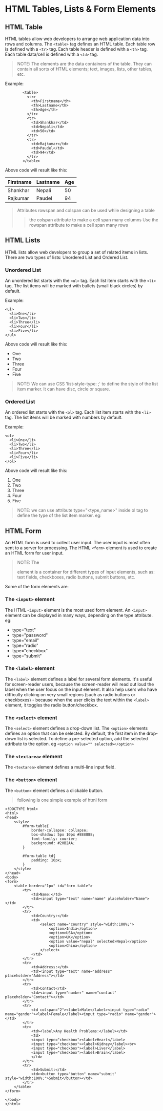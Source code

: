 # HTML Tables, Lists & Form Elements

## HTML Table

HTML tables allow web developers to arrange web application data into rows and columns.
The `<table>` tag defines an HTML table.
Each table row is defined with a `<tr>` tag. 
Each table header is defined with a `<th>` tag.
Each table data/cell is defined with a `<td>` tag.

> NOTE: The <td> elements are the data containers of the table. They can contain all sorts of HTML elements; text, images, lists, other tables, etc.

Example:

```
        <table>
          <tr>
            <th>Firstname</th>
            <th>Lastname</th>
            <th>Age</th>
          </tr>
          <tr>
            <td>Shankhar</td>
            <td>Nepali</td>
            <td>50</td>
          </tr>
          <tr>
            <td>Rajkumar</td>
            <td>Paudel</td>
            <td>94</td>
          </tr>
        </table>
```

Above code will result like this:

| Firstname     | Lastname      | Age   |
| ------------- | ------------- | ----- |
| Shankhar      | Nepali        | 50    |
| Rajkumar      | Paudel        | 94    |


> Attributes rowspan and colspan can be used while designing a table
>> the colspan attribute to make a cell span many columns
>> Use the rowspan attribute to make a cell span many rows


## HTML Lists

HTML lists allow web developers to group a set of related items in lists.
There are two types of lists: Unordered List and Ordered List.

### Unordered List

An unordered list starts with the `<ul>` tag. Each list item starts with the `<li>` tag.
The list items will be marked with bullets (small black circles) by default.

Example:

```
<ul>
  <li>One</li>
  <li>Two</li>
  <li>Three</li>
  <li>Four</li>
  <li>Five</li>
</ul>
```

Above code will result like this:

+ One
+ Two
+ Three
+ Four
+ Five

> NOTE: We can use CSS 'list-style-type: <type>;' to define the style of the list item marker. It can have disc, circle or square.

### Ordered List

An ordered list starts with the `<ol>` tag. Each list item starts with the `<li>` tag.
The list items will be marked with numbers by default.

Example:

```
<ol>
  <li>One</li>
  <li>Two</li>
  <li>Three</li>
  <li>Four</li>
  <li>Five</li>
</ol>
```

Above code will result like this:

1. One
2. Two
3. Three
4. Four
5. Five

> NOTE: we can use attribute type="<type_name>" inside ol tag to define the type of the list item marker. eg: <ol type="I">

## HTML Form

An HTML form is used to collect user input. The user input is most often sent to a server for processing.
The HTML `<form>` element is used to create an HTML form for user input.

> NOTE: The <form> element is a container for different types of input elements, such as: text fields, checkboxes, radio buttons, submit buttons, etc.

Some of the form elements are:

### The `<input>` element

The HTML `<input>` element is the most used form element. 
An `<input>` element can be displayed in many ways, depending on the type attribute.
eg:
+ type="text"
+ type="password"
+ type="email"
+ type="radio"
+ type="checkbox"
+ type="submit"

### The `<label>` element

The `<label>` element defines a label for several form elements. 
It's useful for screen-reader users, because the screen-reader will read out loud the label when the user focus on the input element.
It also help users who have difficulty clicking on very small regions (such as radio buttons or checkboxes) - because when the user clicks the text within the `<label>` element, it toggles the radio button/checkbox.

### The `<select>` element

The `<select>` element defines a drop-down list.
The `<option>` elements defines an option that can be selected. By default, the first item in the drop-down list is selected.
To define a pre-selected option, add the selected attribute to the option. eg `<option value="" selected></option>`

### The `<textarea>` element

The `<textarea>` element defines a multi-line input field.

### The `<button>` element

The `<button>` element defines a clickable button.

> following is one simple example of html form

```
<!DOCTYPE html>
<html>
<head>
	<style>
		#form-table{
        	border-collapse: collapse;
            box-shadow: 5px 10px #888888;
            font-family: courier;
            background: #20B2AA;
        }
        
        #form-table td{
        	padding: 10px;
        }
	</style>
</head>
<body>
<form>
	<table border="1px" id="form-table">
    	<tr>
        	<td>Name:</td>
            <td><input type="text" name="name" placeholder="Name"></td>
        </tr>
        <tr>
        	<td>Country:</td>
            <td>
            	<select name="country" style="width:100%;">
                	<option>India</option>
                    <option>USA</option>
                    <option>UK</option>
                    <option value="nepal" selected>Nepal</option>
                    <option>China</option>
                </select>
            </td>
        </tr>
        <tr>
        	<td>Address:</td>
            <td><input type="text" name="address" placeholder="Address"></td>
        </tr>
        <tr>
        	<td>Contact</td>
        	<td><input type="number" name="contact" placeholder="Contact"></td>
        </tr>
        <tr>
        	<td colspan="2"><label>Male</label><input type="radio" name="gender"><label>Female</label><input type="radio" name="gender"></td>
        </tr>
        <tr>
        	<td><label>Any Health Problems:</label></td>
            <td>
            <input type="checkbox"><label>Heart</label>
            <input type="checkbox"><label>Kidney</label><br>
            <input type="checkbox"><label>Liver</label>
            <input type="checkbox"><label>Brain</label>
            </td>
        </tr>
        <tr>
        	<td>Submit:</td>
            <td><button type="button" name="submit" style="width:100%;">Submit</button></td>
        </tr>
    </table>
</form>

</body>
</html>

```
